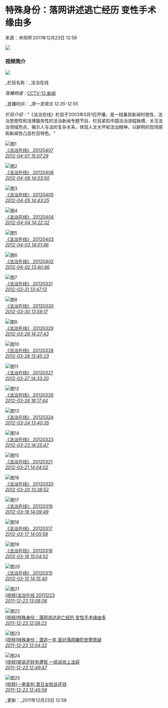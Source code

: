 # 特殊身份：落网讲述逃亡经历 变性手术缘由多

来源：_央视网_ 2011年12月23日 12:58

![](//p1.img.cctvpic.com/photoAlbum/templet/common/DEPA1452928146750159/right_butpng_03.png)

### 视频简介

![](https://p1.img.cctvpic.com/nettv/ibugu/xinwen/C10367/ibugu/images/IMG1257326499957159.jpg)

_栏目名称：_法治在线

_首播频道：_[CCTV-13 新闻](https://tv.cctv.com/cctv13/)

_首播时间：__周一至周五 12:35-12:55_

_栏目介绍：_"《法治在线》栏目于2003年5月1日开播，是一档兼具新闻时效性、法治思想性和法律服务性的法治新闻专题节目，栏目紧扣中国法治进程脉搏、关注法治领域热点、揭示人与法的复杂关系，体现人文关怀和法治精神，以鲜明的现场感和新闻性凸显栏目特色。"

![图1](//p1.img.cctvpic.com/fmspic/2012/04/07/cf6f2171c83a49048ce480fe6579ffa6-1.jpg)  
[《法治在线》 20120407](https://tv.cctv.com/2012/04/07/VIDEulu8TpDY0c05H8RC3Wii120407.shtml)  
_[2012-04-07 15:07:29](https://tv.cctv.com/2012/04/07/VIDEulu8TpDY0c05H8RC3Wii120407.shtml)_

![图2](//p1.img.cctvpic.com/fmspic/2012/04/06/5a90821045e5451588afb04eadce4880-1.jpg)  
[《法治在线》 20120406](https://tv.cctv.com/2012/04/06/VIDExCs9DMiQgDmu0SfCuPAa120406.shtml)  
_[2012-04-06 14:03:50](https://tv.cctv.com/2012/04/06/VIDExCs9DMiQgDmu0SfCuPAa120406.shtml)_

![图3](//p1.img.cctvpic.com/fmspic/2012/04/05/e4f599453d1346089db1d2892b7bb7c8-1.jpg)  
[《法治在线》 20120405](https://tv.cctv.com/2012/04/05/VIDE1355372073534529.shtml)  
_[2012-04-05 14:43:25](https://tv.cctv.com/2012/04/05/VIDE1355372073534529.shtml)_

![图4](//p4.img.cctvpic.com/fmspic/2012/04/04/0ededcecece54248b9fc634dff81d094-1.jpg)  
[《法治在线》 20120404](https://tv.cctv.com/2012/04/04/VIDEGu8P76rLmGQPOOeYJYyY120404.shtml)  
_[2012-04-04 14:22:32](https://tv.cctv.com/2012/04/04/VIDEGu8P76rLmGQPOOeYJYyY120404.shtml)_

![图5](//p1.img.cctvpic.com/fmspic/2012/04/03/e2b5ae737d5a412f9b6a416e93da5d9b-1.jpg)  
[《法治在线》 20120403](https://tv.cctv.com/2012/04/03/VIDEWZb2owfgTIlvlrZH6Fpz120403.shtml)  
_[2012-04-03 14:01:46](https://tv.cctv.com/2012/04/03/VIDEWZb2owfgTIlvlrZH6Fpz120403.shtml)_

![图6](//p5.img.cctvpic.com/fmspic/2012/04/02/ddd4ab1affd1463f9c96ee41a5fd0443-1.jpg)  
[《法治在线》 20120402](https://tv.cctv.com/2012/04/02/VIDEFobkf4vcdVTpNLX36nsA120402.shtml)  
_[2012-04-02 13:40:46](https://tv.cctv.com/2012/04/02/VIDEFobkf4vcdVTpNLX36nsA120402.shtml)_

![图7](//p1.img.cctvpic.com/fmspic/2012/03/31/dc9d6ad8c7984d66a2d14724500a328c-1.jpg)  
[《法治在线》 20120331](https://tv.cctv.com/2012/03/31/VIDEZUjReIN7HVdeYsj2dQ8p120331.shtml)  
_[2012-03-31 13:47:13](https://tv.cctv.com/2012/03/31/VIDEZUjReIN7HVdeYsj2dQ8p120331.shtml)_

![图8](//p1.img.cctvpic.com/fmspic/2012/03/30/52268b302710402eb2bfc44992c3620c-1.jpg)  
[《法治在线》 20120330](https://tv.cctv.com/2012/03/30/VIDEwJuAyI5Nip5e4QYMJ1am120330.shtml)  
_[2012-03-30 13:59:17](https://tv.cctv.com/2012/03/30/VIDEwJuAyI5Nip5e4QYMJ1am120330.shtml)_

![图9](//p4.img.cctvpic.com/fmspic/2012/03/29/2282bf193ea544f68fb046787222da9c-1.jpg)  
[《法治在线》 20120329](https://tv.cctv.com/2012/03/29/VIDE5HqO0XT1aTXMdqznox4L120329.shtml)  
_[2012-03-29 14:27:43](https://tv.cctv.com/2012/03/29/VIDE5HqO0XT1aTXMdqznox4L120329.shtml)_

![图10](//p4.img.cctvpic.com/fmspic/2012/03/28/de9e9634440e4cd19c88d656f4ca6e8e-1.jpg)  
[《法治在线》 20120328](https://tv.cctv.com/2012/03/28/VIDE1355372075414549.shtml)  
_[2012-03-28 13:45:23](https://tv.cctv.com/2012/03/28/VIDE1355372075414549.shtml)_

![图11](//p1.img.cctvpic.com/fmspic/2012/03/27/151cbaa819c547029a87674c3579370d-1.jpg)  
[《法治在线》 20120327](https://tv.cctv.com/2012/03/27/VIDEffRPwDjHA48BTj0tci8U120327.shtml)  
_[2012-03-27 14:33:20](https://tv.cctv.com/2012/03/27/VIDEffRPwDjHA48BTj0tci8U120327.shtml)_

![图12](//p1.img.cctvpic.com/fmspic/2012/03/26/37f9f7aa3a29410f80bd1ba449c4d29a-1.jpg)  
[《法治在线》 20120326](https://tv.cctv.com/2012/03/26/VIDE1355372074540538.shtml)  
_[2012-03-26 18:17:44](https://tv.cctv.com/2012/03/26/VIDE1355372074540538.shtml)_

![图13](//p1.img.cctvpic.com/fmspic/2012/03/24/f3d5597426704b5592cadc980d8972d5-1.jpg)  
[《法治在线》 20120324](https://tv.cctv.com/2012/03/24/VIDELutCQDtwiRlune7VdsAX120324.shtml)  
_[2012-03-24 13:40:35](https://tv.cctv.com/2012/03/24/VIDELutCQDtwiRlune7VdsAX120324.shtml)_

![图14](//p4.img.cctvpic.com/fmspic/2012/03/23/6476c6cb43c449c39cf8ba7db4b63123-1.jpg)  
[《法治在线》 20120323](https://tv.cctv.com/2012/03/23/VIDE1355371918054283.shtml)  
_[2012-03-23 14:25:47](https://tv.cctv.com/2012/03/23/VIDE1355371918054283.shtml)_

![图15](//p1.img.cctvpic.com/fmspic/2012/03/21/94deab7ffb774c5fa0ebbf42cd33a466-1.jpg)  
[《法治在线》 20120321](https://tv.cctv.com/2012/03/21/VIDE1355371901784124.shtml)  
_[2012-03-21 14:04:02](https://tv.cctv.com/2012/03/21/VIDE1355371901784124.shtml)_

![图16](//p1.img.cctvpic.com/fmspic/2012/03/20/6d79a53e5431486588f5d89a80677a40-1.jpg)  
[《法治在线》 20120320](https://tv.cctv.com/2012/03/20/VIDE1355371917193272.shtml)  
_[2012-03-20 13:38:52](https://tv.cctv.com/2012/03/20/VIDE1355371917193272.shtml)_

![图17](//p1.img.cctvpic.com/fmspic/2012/03/19/aba14eca9b28470bb6878fdbbf8eed52-1.jpg)  
[《法治在线》 20120319](https://tv.cctv.com/2012/03/19/VIDE1355371901060113.shtml)  
_[2012-03-19 14:09:49](https://tv.cctv.com/2012/03/19/VIDE1355371901060113.shtml)_

![图18](//p4.img.cctvpic.com/fmspic/2012/03/17/04d9016760804508841143f07b48b162-1.jpg)  
[《法治在线》 20120317](https://tv.cctv.com/2012/03/17/VIDE1355371921067321.shtml)  
_[2012-03-17 14:05:58](https://tv.cctv.com/2012/03/17/VIDE1355371921067321.shtml)_

![图19](//p4.img.cctvpic.com/fmspic/2012/03/16/88a4256d19f64e22824ed7c9771cd78a-1.jpg)  
[《法治在线》 20120316](https://tv.cctv.com/2012/03/16/VIDE1355371908132211.shtml)  
_[2012-03-16 15:04:52](https://tv.cctv.com/2012/03/16/VIDE1355371908132211.shtml)_

![图20](//p1.img.cctvpic.com/fmspic/2012/03/15/d013a4a01663403faa0a5b41369766f8-1.jpg)  
[《法治在线》 20120315](https://tv.cctv.com/2012/03/15/VIDE1355371932160401.shtml)  
_[2012-03-15 14:15:40](https://tv.cctv.com/2012/03/15/VIDE1355371932160401.shtml)_

![图21](//p4.img.cctvpic.com/fmspic/2011/12/23/9473c44633eb4a50acc14cdc1f57703f-1.jpg)  
[\[视频\]法治在线 20111223](https://tv.cctv.com/2011/12/23/VIDEEHX2jaZGerd52Xa7Kl2R111223.shtml)  
_[2011-12-23 13:08:06](https://tv.cctv.com/2011/12/23/VIDEEHX2jaZGerd52Xa7Kl2R111223.shtml)_

![图22](//p2.img.cctvpic.com/fmspic/2011/12/23/cbdfbc4bb43240bf89ed33d665b23f52-1.jpg)  
[\[视频\]特殊身份：落网讲述逃亡经历 变性手术缘由多](https://tv.cctv.com/2011/12/23/VIDE5IFMpxnfikuLsI0SvqKv111223.shtml)  
_[2011-12-23 12:58:23](https://tv.cctv.com/2011/12/23/VIDE5IFMpxnfikuLsI0SvqKv111223.shtml)_

![图23](//p4.img.cctvpic.com/fmspic/2011/12/23/2ba7f1fa6a27409dbcfd0969012e888c-1.jpg)  
[\[视频\]特殊身份：潜逃一年 面对落网嫌犯民警质疑](https://tv.cctv.com/2011/12/23/VIDEAk93WDjYtgGw7wcd4KQ4111223.shtml)  
_[2011-12-23 12:54:22](https://tv.cctv.com/2011/12/23/VIDEAk93WDjYtgGw7wcd4KQ4111223.shtml)_

![图24](//p4.img.cctvpic.com/fmspic/2011/12/23/0560d1f844654a6a945aea8c17d239d3-1.jpg)  
[\[视频\]提返还财务遭拒 一纸诉状上法庭](https://tv.cctv.com/2011/12/23/VIDEmljavBmjHs8FFXVvCZsY111223.shtml)  
_[2011-12-23 12:49:47](https://tv.cctv.com/2011/12/23/VIDEmljavBmjHs8FFXVvCZsY111223.shtml)_

![图25](https://p5.img.cctvpic.com/fmspic/2011/12/23/e4d51a25e89a4d13a84e396bc3868a96-1.jpg)  
[\[视频\]一审宣判 昔日女败诉还钱](https://tv.cctv.com/2011/12/23/VIDE4gzw3WMnPFvL1yixuJhh111223.shtml)  
_[2011-12-23 12:45:59](https://tv.cctv.com/2011/12/23/VIDE4gzw3WMnPFvL1yixuJhh111223.shtml)_

_更新：_2011年12月23日 12:58